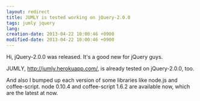 ```yaml
---
layout: redirect
title: JUMLY is tested working on jQuery-2.0.0
tags: jumly jquery
lang: 
creation-date: 2013-04-22 10:00:46 +0900
modified-date: 2013-04-22 10:00:46 +0900
---
```

Hi, jQuery-2.0.0 was released. It's a good new for jQuery guys.

JUMLY, <http://jumly.herokuapp.com/>, is already tested on jQuery-2.0.0, too.

And also I bumped up each version of some libraries like node.js and coffee-script.
node 0.10.4 and coffee-script 1.6.2 are available now, which are the latest at now.
